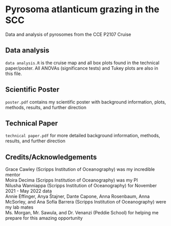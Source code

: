 # Pyrosoma atlanticum grazing in the SCC
Data and analysis of pyrosomes from the CCE P2107 Cruise

## Data analysis
```data analysis.R``` is the cruise map and all box plots found in the technical paper/poster. All ANOVAs (significance tests) and Tukey plots are also in this file.

## Scientific Poster
```poster.pdf``` contains my scientific poster with background information, plots, methods, results, and further direction

## Technical Paper
```technical paper.pdf``` for more detailed background information, methods, results, and further direction

## Credits/Acknowledgements
Grace Cawley (Scripps Institution of Oceanography) was my incredible mentor <br>
Moira Decima (Scripps Institution of Oceanography) was my PI <br>
Nilusha Wanniappa (Scripps Institution of Oceanography) for November 2021 - May 2022 data <br>
Annie Effinger, Anya Štajner, Dante Capone, Anna Rosenbaum, Anna McSorley, and Ana Sofía Barrera (Scripps Institution of Oceanography) were my lab mates <br>
Ms. Morgan, Mr. Sawula, and Dr. Venanzi (Peddie School) for helping me prepare for this amazing opportunity
